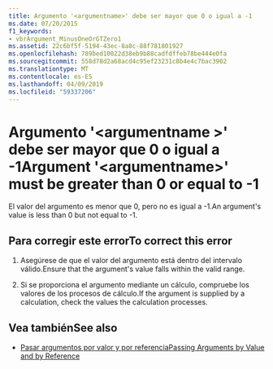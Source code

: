 ```yaml
---
title: Argumento '<argumentname>' debe ser mayor que 0 o igual a -1
ms.date: 07/20/2015
f1_keywords:
- vbrArgument_MinusOneOrGTZero1
ms.assetid: 22c6bf5f-5194-43ec-8a8c-88f781801927
ms.openlocfilehash: 789bed10022d38eb9b88cadfdffeb78be444e0fa
ms.sourcegitcommit: 558d78d2a68acd4c95ef23231c8b4e4c7bac3902
ms.translationtype: MT
ms.contentlocale: es-ES
ms.lasthandoff: 04/09/2019
ms.locfileid: "59337206"
---
```

# <a name="argument-argumentname-must-be-greater-than-0-or-equal-to--1"></a><span data-ttu-id="5d05a-102">Argumento '\<argumentname >' debe ser mayor que 0 o igual a -1</span><span class="sxs-lookup"><span data-stu-id="5d05a-102">Argument '\<argumentname>' must be greater than 0 or equal to -1</span></span>
<span data-ttu-id="5d05a-103">El valor del argumento es menor que 0, pero no es igual a -1.</span><span class="sxs-lookup"><span data-stu-id="5d05a-103">An argument's value is less than 0 but not equal to -1.</span></span>  
  
## <a name="to-correct-this-error"></a><span data-ttu-id="5d05a-104">Para corregir este error</span><span class="sxs-lookup"><span data-stu-id="5d05a-104">To correct this error</span></span>  
  
1. <span data-ttu-id="5d05a-105">Asegúrese de que el valor del argumento está dentro del intervalo válido.</span><span class="sxs-lookup"><span data-stu-id="5d05a-105">Ensure that the argument's value falls within the valid range.</span></span>  
  
2. <span data-ttu-id="5d05a-106">Si se proporciona el argumento mediante un cálculo, compruebe los valores de los procesos de cálculo.</span><span class="sxs-lookup"><span data-stu-id="5d05a-106">If the argument is supplied by a calculation, check the values the calculation processes.</span></span>  
  
## <a name="see-also"></a><span data-ttu-id="5d05a-107">Vea también</span><span class="sxs-lookup"><span data-stu-id="5d05a-107">See also</span></span>

- [<span data-ttu-id="5d05a-108">Pasar argumentos por valor y por referencia</span><span class="sxs-lookup"><span data-stu-id="5d05a-108">Passing Arguments by Value and by Reference</span></span>](../../visual-basic/programming-guide/language-features/procedures/passing-arguments-by-value-and-by-reference.md)
